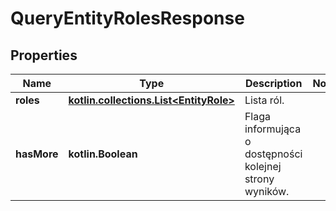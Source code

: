 
# QueryEntityRolesResponse

## Properties
| Name | Type | Description | Notes |
| ------------ | ------------- | ------------- | ------------- |
| **roles** | [**kotlin.collections.List&lt;EntityRole&gt;**](EntityRole.md) | Lista ról. |  |
| **hasMore** | **kotlin.Boolean** | Flaga informująca o dostępności kolejnej strony wyników. |  |




